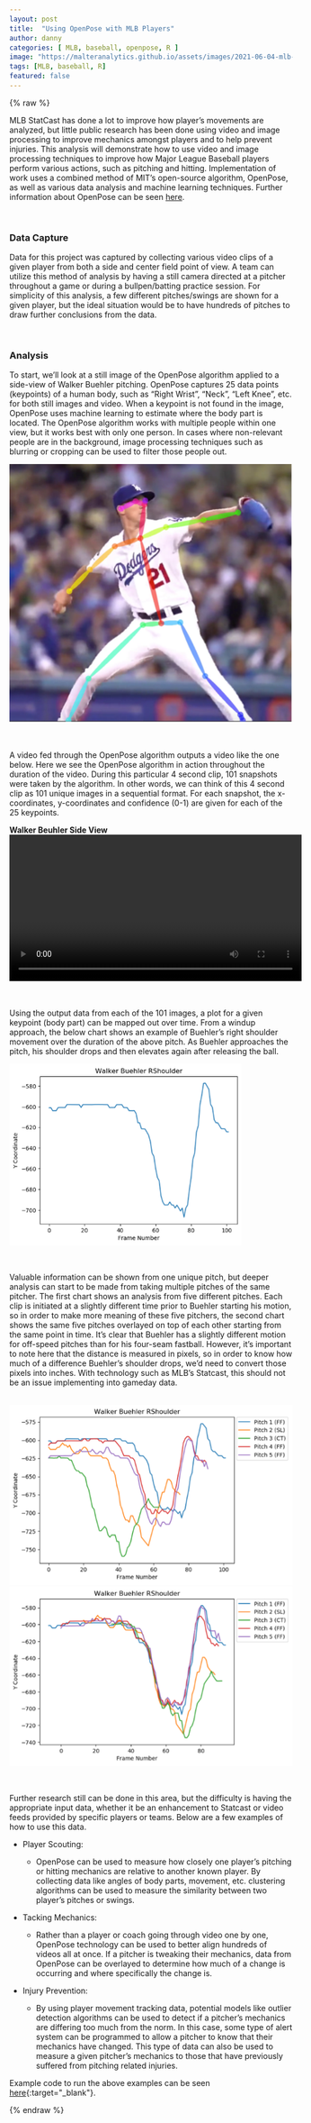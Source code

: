 ```yaml
---
layout: post
title:  "Using OpenPose with MLB Players"
author: danny
categories: [ MLB, baseball, openpose, R ]
image: "https://malteranalytics.github.io/assets/images/2021-06-04-mlb-openpose/trout.png"
tags: [MLB, baseball, R]
featured: false
---
```

  
{% raw %}

MLB StatCast has done a lot to improve how player’s movements are analyzed, but little public research has been done using video and image processing to improve mechanics amongst players and to help prevent injuries.  This analysis will demonstrate how to use video and image processing techniques to improve how Major League Baseball players perform various actions, such as pitching and hitting.  Implementation of work uses a combined method of MIT’s open-source algorithm, OpenPose, as well as various data analysis and machine learning techniques.  Further information about OpenPose can be seen [here](https://github.com/CMU-Perceptual-Computing-Lab/openpose).
  
<br>
  
### Data Capture

Data for this project was captured by collecting various video clips of a given player from both a side and center field point of view.  A team can utilize this method of analysis by having a still camera directed at a pitcher throughout a game or during a bullpen/batting practice session.  For simplicity of this analysis, a few different pitches/swings are shown for a given player, but the ideal situation would be to have hundreds of pitches to draw further conclusions from the data.
  
<br>
  
### Analysis 
To start, we’ll look at a still image of the OpenPose algorithm applied to a side-view of Walker Buehler pitching.  OpenPose captures 25 data points (keypoints) of a human body, such as “Right Wrist”, “Neck”, “Left Knee”, etc. for both still images and video.  When a keypoint is not found in the image, OpenPose uses machine learning to estimate where the body part is located. The OpenPose algorithm works with multiple people within one view, but it works best with only one person. In cases where non-relevant people are in the background, image processing techniques such as blurring or cropping can be used to filter those people out.


![Walker Beuhler Image](/assets/images/2021-06-04-mlb-openpose/beuhler1.png)  
  
<br>

A video fed through the OpenPose algorithm outputs a video like the one below.  Here we see the OpenPose algorithm in action throughout the duration of the video. During this particular 4 second clip, 101 snapshots were taken by the algorithm.  In other words, we can think of this 4 second clip as 101 unique images in a sequential format.  For each snapshot, the x-coordinates, y-coordinates and confidence (0-1) are given for each of the 25 keypoints. 

<b>Walker Beuhler Side View</b>
<video width="520" controls>
<source src="/assets/images/2021-06-04-mlb-openpose/walker_beuhler.mp4">
</video>  

<br>
  
Using the output data from each of the 101 images, a plot for a given keypoint (body part) can be mapped out over time.  From a windup approach, the below chart shows an example of Buehler’s right shoulder movement over the duration of the above pitch.  As Buehler approaches the pitch, his shoulder drops and then elevates again after releasing the ball.

![Walker Beuhler Image](/assets/images/2021-06-04-mlb-openpose/beuhler2.png)  

<br>

Valuable information can be shown from one unique pitch, but deeper analysis can start to be made from taking multiple pitches of the same pitcher.  The first chart shows an analysis from five different pitches.  Each clip is initiated at a slightly different time prior to Buehler starting his motion, so in order to make more meaning of these five pitchers, the second chart shows the same five pitches overlayed on top of each other starting from the same point in time.  It’s clear that Buehler has a slightly different motion for off-speed pitches than for his four-seam fastball. However, it’s important to note here that the distance is measured in pixels, so in order to know how much of a difference Buehler’s shoulder drops, we’d need to convert those pixels into inches.  With technology such as MLB’s Statcast, this should not be an issue implementing into gameday data.  
<br>

![Walker Beuhler Image](/assets/images/2021-06-04-mlb-openpose/beuhler3.png)  
![Walker Beuhler Image](/assets/images/2021-06-04-mlb-openpose/beuhler4.png)  

<br>

Further research still can be done in this area, but the difficulty is having the appropriate input data, whether it be an enhancement to Statcast or video feeds provided by specific players or teams.  Below are a few examples of how to use this data.

- Player Scouting:
  - OpenPose can be used to measure how closely one player’s pitching or hitting mechanics are relative to another known player. By collecting data like angles of body parts, movement, etc. clustering algorithms can be used to measure the similarity between two player’s pitches or swings.


- Tacking Mechanics:
  - Rather than a player or coach going through video one by one, OpenPose technology can be used to better align hundreds of videos all at once. If a pitcher is tweaking their mechanics, data from OpenPose can be overlayed to determine how much of a change is occurring and where specifically the change is.


- Injury Prevention:
  - By using player movement tracking data, potential models like outlier detection algorithms can be used to detect if a pitcher’s mechanics are differing too much from the norm. In this case, some type of alert system can be programmed to allow a pitcher to know that their mechanics have changed. This type of data can also be used to measure a given pitcher’s mechanics to those that have previously suffered from pitching related injuries.


Example code to run the above examples can be seen [here](https://github.com/malteranalytics/malteranalytics.github.io/blob/master/research/OpenPose.ipynb){:target="_blank"}.



{% endraw %}

<script>
  (function(i,s,o,g,r,a,m){i['GoogleAnalyticsObject']=r;i[r]=i[r]||function(){
  (i[r].q=i[r].q||[]).push(arguments)},i[r].l=1*new Date();a=s.createElement(o),
  m=s.getElementsByTagName(o)[0];a.async=1;a.src=g;m.parentNode.insertBefore(a,m)
  })(window,document,'script','//www.google-analytics.com/analytics.js','ga');

  ga('create', 'UA-57468410-2', 'auto');
  ga('send', 'pageview');

</script>
